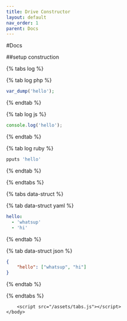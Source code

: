```yaml
---
title: Drive Constructor
layout: default
nav_order: 1
parent: Docs
---
```


#Docs

##setup construction

<html lang="en-us">
    <head>
      <link rel="stylesheet" href="/assets/custom.css">
    </head>
    <body>

{% tabs log %}

{% tab log php %}
```php
var_dump('hello');
```
{% endtab %}

{% tab log js %}
```javascript
console.log('hello');
```
{% endtab %}

{% tab log ruby %}
```javascript
pputs 'hello'
```
{% endtab %}

{% endtabs %}



{% tabs data-struct %}

{% tab data-struct yaml %}
```yaml
hello:
  - 'whatsup'
  - 'hi'
```
{% endtab %}

{% tab data-struct json %}
```json
{
    "hello": ["whatsup", "hi"]
}
```
{% endtab %}

{% endtabs %}


        <script src="/assets/tabs.js"></script>
    </body>
</html>